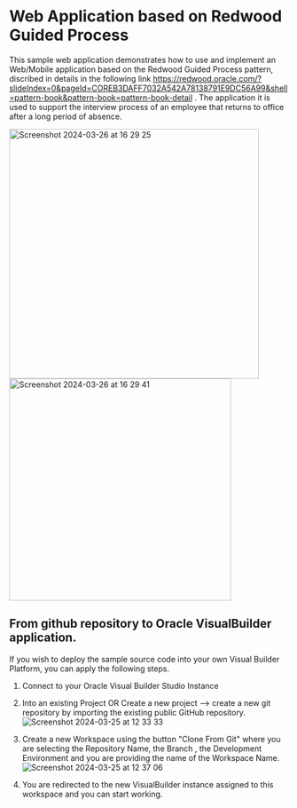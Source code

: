 # Web Application based on Redwood Guided Process 
This sample web application demonstrates how to use and implement an Web/Mobile application based on the Redwood Guided Process pattern, discribed in details in the following link https://redwood.oracle.com/?slideIndex=0&pageId=COREB3DAFF7032A542A78138791E9DC56A99&shell=pattern-book&pattern-book=pattern-book-detail . 
The application it is used to support the interview process of an employee that returns to office after a long period of absence. 

<img width="450" alt="Screenshot 2024-03-26 at 16 29 25" src="https://github.com/johnkarasoulos/guidedProcessInterviewWelcome2TheOffice/assets/25766024/738247a0-68f3-4dd3-b646-12758e9aaa38"> <img width="400" alt="Screenshot 2024-03-26 at 16 29 41" src="https://github.com/johnkarasoulos/guidedProcessInterviewWelcome2TheOffice/assets/25766024/23be71dc-bd48-47b8-8661-07321d4026c0">


## From github repository to Oracle VisualBuilder application. 
If you wish to deploy the sample source code into your own Visual Builder Platform, you can apply the following steps.
1. Connect to your Oracle Visual Builder Studio Instance
2. Into an existing Project OR Create a new project --> create a new git repository by importing the existing public GitHub repository.
   ![Screenshot 2024-03-25 at 12 33 33](https://github.com/johnkarasoulos/aircraftBlockchain/assets/25766024/235cf9ae-c01f-449a-8764-96fdda1e543b)

3. Create a new Workspace using the button "Clone From Git" where you are selecting the Repository Name, the Branch , the Development Environment and you are providing the name of the Workspace Name.
   ![Screenshot 2024-03-25 at 12 37 06](https://github.com/johnkarasoulos/aircraftBlockchain/assets/25766024/5592e9b4-d1c1-44ba-ab37-364f87f06809)

4. You are redirected to the new VisualBuilder instance assigned to this workspace and you can start working.  
